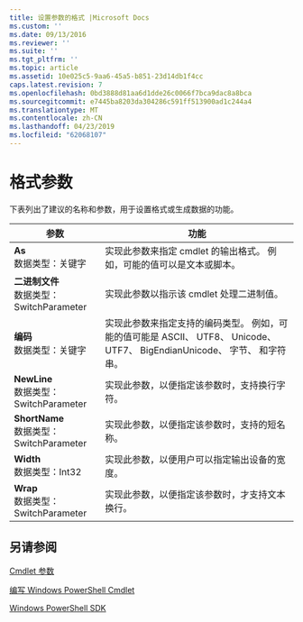 ```yaml
---
title: 设置参数的格式 |Microsoft Docs
ms.custom: ''
ms.date: 09/13/2016
ms.reviewer: ''
ms.suite: ''
ms.tgt_pltfrm: ''
ms.topic: article
ms.assetid: 10e025c5-9aa6-45a5-b851-23d14db1f4cc
caps.latest.revision: 7
ms.openlocfilehash: 0bd3888d81aa6d1dde26c0066f7bca9dac8a8bca
ms.sourcegitcommit: e7445ba8203da304286c591ff513900ad1c244a4
ms.translationtype: MT
ms.contentlocale: zh-CN
ms.lasthandoff: 04/23/2019
ms.locfileid: "62068107"
---
```

# <a name="format-parameters"></a>格式参数

下表列出了建议的名称和参数，用于设置格式或生成数据的功能。

|参数|功能|
|---|---|
|**As**<br>数据类型：关键字|实现此参数来指定 cmdlet 的输出格式。 例如，可能的值可以是文本或脚本。|
|**二进制文件**<br>数据类型：SwitchParameter|实现此参数以指示该 cmdlet 处理二进制值。|
|**编码**<br>数据类型：关键字|实现此参数来指定支持的编码类型。 例如，可能的值可能是 ASCII、 UTF8、 Unicode、 UTF7、 BigEndianUnicode、 字节、 和字符串。|
|**NewLine**<br>数据类型：SwitchParameter|实现此参数，以便指定该参数时，支持换行字符。|
|**ShortName**<br>数据类型：SwitchParameter|实现此参数，以便指定该参数时，支持的短名称。|
|**Width**<br>数据类型：Int32|实现此参数，以便用户可以指定输出设备的宽度。|
|**Wrap**<br>数据类型：SwitchParameter|实现此参数，以便指定该参数时，才支持文本换行。|
## <a name="see-also"></a>另请参阅

[Cmdlet 参数](./cmdlet-parameters.md)

[编写 Windows PowerShell Cmdlet](./writing-a-windows-powershell-cmdlet.md)

[Windows PowerShell SDK](../windows-powershell-reference.md)
